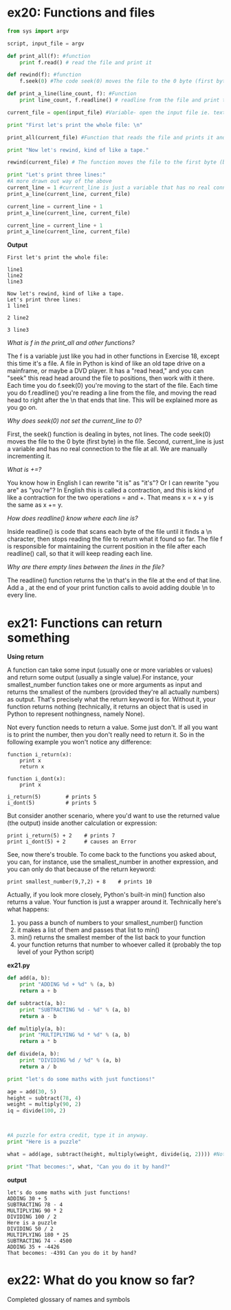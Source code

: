 # ex20: Functions and files
```python
from sys import argv

script, input_file = argv

def print_all(f): #function
    print f.read() # read the file and print it

def rewind(f): #function
    f.seek(0) #The code seek(0) moves the file to the 0 byte (first byte) in the file

def print_a_line(line_count, f): #Function
    print line_count, f.readline() # readline from the file and print the line with a line count

current_file = open(input_file) #Variable- open the input file ie. text.txt

print "First let's print the whole file: \n"

print_all(current_file) #Function that reads the file and prints it and a variable that opens the input file ie text.txt

print "Now let's rewind, kind of like a tape."

rewind(current_file) # The function moves the file to the first byte (byte 0) in the file. ie. 'resets' the file

print "Let's print three lines:"
#A more drawn out way of the above
current_line = 1 #current_line is just a variable that has no real connection to the file. It is manually incremented
print_a_line(current_line, current_file)

current_line = current_line + 1
print_a_line(current_line, current_file)

current_line = current_line + 1
print_a_line(current_line, current_file)
```
**Output**
```
First let's print the whole file:

line1
line2
line3

Now let's rewind, kind of like a tape.
Let's print three lines:
1 line1

2 line2

3 line3
```
*What is f in the print_all and other functions?*

The f is a variable just like you had in other functions in Exercise 18, except this time it's a file. A file in Python is kind of like an old tape drive on a mainframe, or maybe a DVD player. It has a "read head," and you can "seek" this read head around the file to positions, then work with it there. Each time you do f.seek(0) you're moving to the start of the file. Each time you do f.readline() you're reading a line from the file, and moving the read head to right after the \n that ends that line. This will be explained more as you go on.

*Why does seek(0) not set the current_line to 0?*

First, the seek() function is dealing in bytes, not lines. The code seek(0) moves the file to the 0 byte (first byte) in the file. Second, current_line is just a variable and has no real connection to the file at all. We are manually incrementing it.

*What is +=?*

You know how in English I can rewrite "it is" as "it's"? Or I can rewrite "you are" as "you're"? In English this is called a contraction, and this is kind of like a contraction for the two operations = and +. That means x = x + y is the same as x += y.

*How does readline() know where each line is?*

Inside readline() is code that scans each byte of the file until it finds a \n character, then stops reading the file to return what it found so far. The file f is responsible for maintaining the current position in the file after each readline() call, so that it will keep reading each line.

*Why are there empty lines between the lines in the file?*

The readline() function returns the \n that's in the file at the end of that line. Add a , at the end of your print function calls to avoid adding double \n to every line.

# ex21: Functions can return something

**Using return**

A function can take some input (usually one or more variables or values) and return some output (usually a single value).For instance, your smallest_number function takes one or more arguments as input and returns the smallest of the numbers (provided they're all actually numbers) as output. That's precisely what the return keyword is for. Without it, your function returns nothing (technically, it returns an object that is used in Python to represent nothingness, namely None).

Not every function needs to return a value. Some just don't. If all you want is to print the number, then you don't really need to return it. So in the following example you won't notice any difference:
```
function i_return(x):
    print x
    return x

function i_dont(x):
    print x

i_return(5)        # prints 5
i_dont(5)          # prints 5
```
But consider another scenario, where you'd want to use the returned value (the output) inside another calculation or expression:

```
print i_return(5) + 2    # prints 7
print i_dont(5) + 2      # causes an Error
```
See, now there's trouble. To come back to the functions you asked about, you can, for instance, use the smallest_number in another expression, and you can only do that because of the return keyword:

```
print smallest_number(9,7,2) + 8    # prints 10
```
Actually, if you look more closely, Python's built-in min() function also returns a value. Your function is just a wrapper around it. Technically here's what happens:

1. you pass a bunch of numbers to your smallest_number() function
2. it makes a list of them and passes that list to min()
3. min() returns the smallest member of the list back to your function
4. your function returns that number to whoever called it (probably the top level of your Python script)

**ex21.py**
```python
def add(a, b):
    print "ADDING %d + %d" % (a, b)
    return a + b

def subtract(a, b):
    print "SUBTRACTING %d - %d" % (a, b)
    return a - b

def multiply(a, b):
    print "MULTIPLYING %d * %d" % (a, b)
    return a * b

def divide(a, b):
    print "DIVIDING %d / %d" % (a, b)
    return a / b

print "let's do some maths with just functions!"

age = add(30, 5)
height = subtract(78, 4)
weight = multiply(90, 2)
iq = divide(100, 2)



#A puzzle for extra credit, type it in anyway.
print "Here is a puzzle"

what = add(age, subtract(height, multiply(weight, divide(iq, 2)))) #Note: printed 'inside out' not 'backwards

print "That becomes:", what, "Can you do it by hand?"
```
**output**
```
let's do some maths with just functions!
ADDING 30 + 5
SUBTRACTING 78 - 4
MULTIPLYING 90 * 2
DIVIDING 100 / 2
Here is a puzzle
DIVIDING 50 / 2
MULTIPLYING 180 * 25
SUBTRACTING 74 - 4500
ADDING 35 + -4426
That becomes: -4391 Can you do it by hand?
```

# ex22: What do you know so far?

Completed glossary of names and symbols
